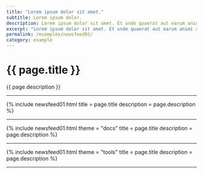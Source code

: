 ```yaml
---
title: "Lorem ipsum dolor sit amet."
subtitle: Lorem ipsum dolor.
description: Lorem ipsum dolor sit amet. Et unde quaerat aut earum animi aut explicabo saepe qui quibusdam accusamus ut velit asperiores vel natus temporibus. Qui sapiente saepe qui totam saepe est suscipit quia vel error provident cum omnis eius aut galisum rem nulla dolor? Qui internos voluptas est nulla odit est temporibus expedita eos quidem cumque. Ea voluptates eligendi quo rerum libero et molestiae harum vel fugit magni et cupiditate optio At quia consequuntur ut exercitationem laboriosam. Cum blanditiis voluptatibus At amet sunt At quia deleniti id quibusdam neque ut odio placeat.
excerpt: "Lorem ipsum dolor sit amet. Et unde quaerat aut earum animi aut explicabo saepe qui quibusdam accusamus ut velit asperiores vel natus temporibus."
permalink: /examples/newsfeed01/
category: example
---
```


<h1>{{ page.title }}</h1>
<p class = "text-justify">{{ page.description }}</p>
<hr>
{% include newsfeed01.html  title = page.title description = page.description %}
<hr>
{% include newsfeed01.html theme = "docs" title = page.title description = page.description %}
<hr>
{% include newsfeed01.html theme = "tools" title = page.title description = page.description %}
<hr>

